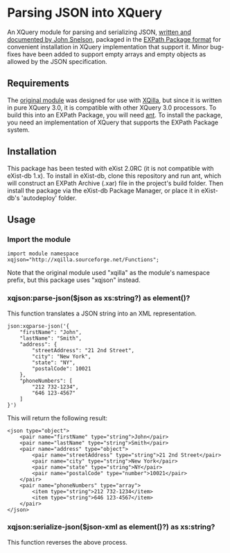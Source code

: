 # Parsing JSON into XQuery

An XQuery module for parsing and serializing JSON, 
[written and documented by John Snelson](http://john.snelson.org.uk/parsing-json-into-xquery), packaged in the 
[EXPath Package format](http://www.expath.org/spec/pkg) for convenient installation in XQuery implementation that 
support it. Minor bug-fixes have been added to support empty arrays and empty objects as allowed by the JSON specification.

## Requirements

The [original module](http://xqilla.hg.sourceforge.net/hgweb/xqilla/xqilla/file/6458513c94c0/src/functions/XQillaModule.xq)
was designed for use with [XQilla](http://xqilla.sourceforge.net/HomePage), but since it is 
written in pure XQuery 3.0, it is compatible with other XQuery 3.0 processors.  To build this into an EXPath 
Package, you will need [ant](http://ant.apache.org/).  To install the package, you need an implementation of 
XQuery that supports the EXPath Package system.

## Installation

This package has been tested with eXist 2.0RC (it is not compatible with eXist-db 1.x).  To install in eXist-db,
clone this repository and run ant, which will construct an EXPath Archive (.xar) file in the project's build folder.
Then install the package via the eXist-db Package Manager, or place it in eXist-db's 'autodeploy' folder.

## Usage

### Import the module

    import module namespace xqjson="http://xqilla.sourceforge.net/Functions";

Note that the original module used "xqilla" as the module's namespace prefix, but this package uses "xqjson" instead.

### xqjson:parse-json($json as xs:string?) as element()?

This function translates a JSON string into an XML representation.  

    json:xqparse-json('{
        "firstName": "John",
        "lastName": "Smith",
        "address": {
            "streetAddress": "21 2nd Street",
            "city": "New York",
            "state": "NY",
            "postalCode": 10021
        },
        "phoneNumbers": [
            "212 732-1234",
            "646 123-4567"
        ]
    }')
    
This will return the following result:

    <json type="object">
        <pair name="firstName" type="string">John</pair>
        <pair name="lastName" type="string">Smith</pair>
        <pair name="address" type="object">
            <pair name="streetAddress" type="string">21 2nd Street</pair>
            <pair name="city" type="string">New York</pair>
            <pair name="state" type="string">NY</pair>
            <pair name="postalCode" type="number">10021</pair>
        </pair>
        <pair name="phoneNumbers" type="array">
            <item type="string">212 732-1234</item>
            <item type="string">646 123-4567</item>
        </pair>
    </json>

### xqjson:serialize-json($json-xml as element()?) as xs:string?

This function reverses the above process.
